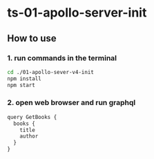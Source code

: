 # ts-01-apollo-server-init

## How to use

### 1. run commands in the terminal

```bash
cd ./01-apollo-sever-v4-init
npm install
npm start
```

### 2. open web browser and run graphql

```js
query GetBooks {
  books {
    title
    author
  }
}
```